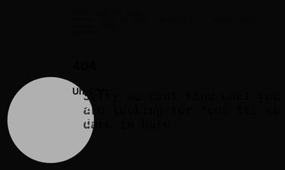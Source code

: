 ```yaml
---
title: "Page Not Found"
excerpt: "Page not found. Your pixels are in another canvas."
sitemap: false
permalink: /404.html
---
```



<div class="text">
  <script>
    $(document).mousemove(function (event) {
      $('.torch').css({
        'top': event.pageY,
        'left': event.pageX
      });
    });
  </script>
  <style> 
body {  
  height: 100%;
  background: url("https://wallpapercave.com/wp/6SLzBEY.jpg") no-repeat left top;
  background-size: cover;  
  overflow: hidden;
	
  display: flex;
  flex-flow: column wrap;
  justify-content: center;
  align-items: center;
}

.text h1{
  color: #011718;
	margin-top: -200px;
  font-size: 15em;
	text-align: center;
	text-shadow: -5px 5px 0px rgba(0,0,0,0.7), -10px 10px 0px rgba(0,0,0,0.4), -15px 15px 0px rgba(0,0,0,0.2);
	font-family: monospace;
  font-weight: bold;
}

.text h2{
  color: black;
  font-size: 5em;
	text-shadow: -5px 5px 0px rgba(0,0,0,0.7);
	text-align: center;
	margin-top: -150px;
	font-family: monospace;
  font-weight: bold;
}
.text h3{
  color: white;
	margin-left: 30px;
  font-size: 2em;
	text-shadow: -5px 5px 0px rgba(0,0,0,0.7);
	margin-top: -40px;
	font-family: monospace;
  font-weight: bold;
}
.torch {
  margin: -150px 0 0 -150px;
  width: 200px;
  height: 200px;
  box-shadow: 0 0 0 9999em #000000f7;
	opacity: 1;
  border-radius: 50%;
  position: fixed;
	background: rgba(0,0,0,0.3);
  
  &:after {
    content: '';
    display: block;
    border-radius: 50%;
    width: 100%;
    height: 100%;
    top: 0px;
    left: 0px;
    box-shadow: inset 0 0 40px 2px #000,
			0 0 20px 4px rgba(13,13,10,0.2);  
  }
}
  </style>
  <h1>404</h1>
	<h2>Uh, Ohh</h2>
  <h3>Sorry we cant find what you are looking for 'cuz its so dark in here</h3>
</div>
<div class="torch"></div>

  



